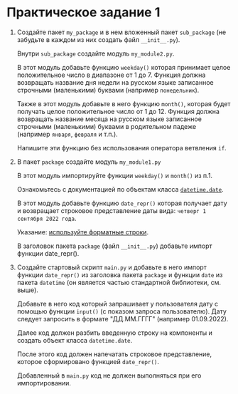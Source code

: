 # Практическое задание 1

1. Создайте пакет `my_package` и в нем вложенный пакет `sub_package` (не забудьте в каждом из них создать файл `__init__.py`).

   Внутри `sub_package` создайте модуль `my_module2.py`.
   
   В этот модуль добавьте функцию `weekday()` которая принимает целое положительное число в диапазоне от 1 до 7. Функция должна возвращать название дня недели на русском языке записанное строчными (маленькими) буквами (например `понедельник`).

   Также в этот модуль добавьте в него функцию `month()`, которая будет получать целое положительное число от 1 до 12. Функция должна возвращать название месяца на русском языке записанное строчными (маленькими) буквами в родительном падеже (например `января`, `февраля` и т.п.).

   Напишите эти функцию без использования оператора ветвления `if`.

2. В пакет `package` создайте модуль `my_module1.py`

   В этот модуль импортируйте функции `weekday()` и `month()` из п.1.

   Ознакомьтесь с документацией по объектам класса [`datetime.date`](https://docs.python.org/3/library/datetime.html#date-objects).

   В этот модуль добавьте функцию `date_repr()` которая получает дату и возвращает строковое представление даты вида: `четверг 1 сентября 2022 года`.

   Указание: [используйте форматные строки](https://pythonz.net/references/named/str-f/).

   В заголовок пакета `package` (файл `__init__.py`) добавьте импорт функции date_repr().

3. Создайте стартовый скрипт `main.py` и добавьте в него импорт функции `date_repr()` из заголовка пакета `package` и функции `date` из пакета `datetime` (он является частью стандартной библиотеки, см. выше).

   Добавьте в него код который запрашивает у пользователя дату с помощью функции `input()` (с показом запроса пользователю). Дату следует запросить в формате "ДД.ММ.ГГГГ" (например 01.09.2022).

   Далее код должен разбить введенную строку на компоненты и создать объект класса `datetime.date`.

   После этого код должен напечатать строковое представление, которое сформировано функцией `date_repr()`.

   Добавленный в `main.py` код не должен выполняться при его импортировании.

